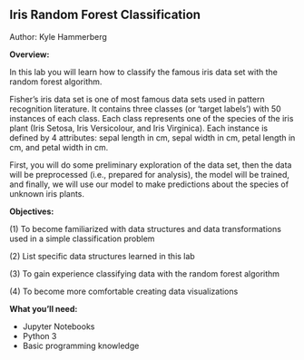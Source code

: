 ## Iris Random Forest Classification

Author: Kyle Hammerberg

**Overview:** 

In this lab you will learn how to classify the famous iris data set with the random forest algorithm. 

Fisher’s iris data set is one of most famous data sets used in pattern recognition literature. 
It contains three classes (or ‘target labels’) with 50 instances of each class. 
Each class represents one of the species of the iris plant (Iris Setosa, Iris Versicolour, and Iris Virginica). 
Each instance is defined by 4 attributes: sepal length in cm, sepal width in cm, petal length in cm, and petal width in cm.  


First, you will do some preliminary exploration of the data set, then the data will be preprocessed (i.e., prepared for analysis), the model will be trained, and finally, we will use our model to make predictions about the species of unknown iris plants.  

 

**Objectives:** 

(1) To become familiarized with data structures and data transformations used in a simple classification problem 

(2) List specific data structures learned in this lab 

(3) To gain experience classifying data with the random forest algorithm 

(4) To become more comfortable creating data visualizations 

 

**What you’ll need:**

- Jupyter Notebooks 
- Python 3 
- Basic programming knowledge 

